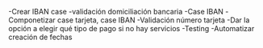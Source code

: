 -Crear IBAN case
    -validación domiciliación bancaria
-Case IBAN
-Componetizar case tarjeta, case IBAN
-Validación número tarjeta
-Dar la opción a elegir qué tipo de pago si no hay servicios
-Testing
-Automatizar creación de fechas